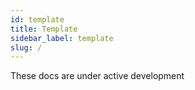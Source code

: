 ```yaml
---
id: template
title: Template
sidebar_label: template
slug: /
---
```


These docs are under active development
